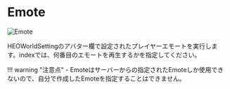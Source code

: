 
# Emote
![Emote](img/Emote.jpg)

HEOWorldSettingのアバター欄で設定されたプレイヤーエモートを実行します。indexでは、何番目のエモートを再生するかを指定してください。

!!! warning "注意点"
    - Emoteはサーバーからの指定されたEmoteしか使用できないので、自分で作成したEmoteを指定することはできません。
